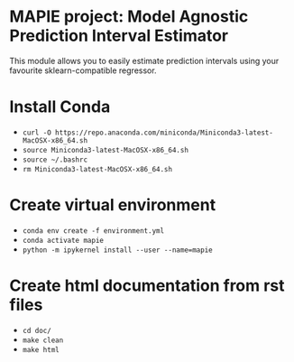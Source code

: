 # MAPIE project: Model Agnostic Prediction Interval Estimator

This module allows you to easily estimate prediction intervals 
using your favourite sklearn-compatible regressor.



# Install Conda
* `curl -O https://repo.anaconda.com/miniconda/Miniconda3-latest-MacOSX-x86_64.sh`
* `source Miniconda3-latest-MacOSX-x86_64.sh`
* `source ~/.bashrc`
* `rm Miniconda3-latest-MacOSX-x86_64.sh`

# Create virtual environment
* `conda env create -f environment.yml`
* `conda activate mapie`
* `python -m ipykernel install --user --name=mapie`

# Create html documentation from rst files
* `cd doc/`
* `make clean`
* `make html`